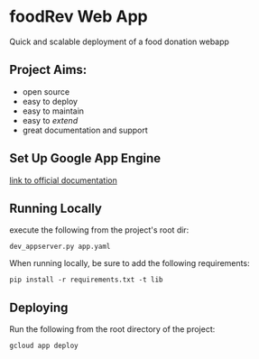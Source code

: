 # foodRev Web App

Quick and scalable deployment of a food donation webapp

## Project Aims:

 - open source
 - easy to deploy
 - easy to maintain
 - easy to _extend_
 - great documentation and support
 
## Set Up Google App Engine

[link to official documentation](https://cloud.google.com/appengine/docs/standard/python/getting-started/python-standard-env)

## Running Locally

execute the following from the project's root dir:

`dev_appserver.py app.yaml`

When running locally, be sure to add the following requirements:

`pip install -r requirements.txt -t lib`

## Deploying

Run the following from the root directory of the project:

`gcloud app deploy`


